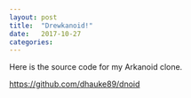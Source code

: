 ```yaml
---
layout: post
title:  "Drewkanoid!"
date:   2017-10-27
categories: 
---
```

Here is the source code for my Arkanoid clone.

https://github.com/dhauke89/dnoid

